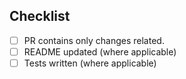 <!--
Add a descriptive
feat: new feature / enhancement
fix: bugs fixes
ci: ci actions
chore: other changes
docs: documentation changes
-->

<!--- briefly describe what you have done in this PR --->

## Checklist

- [ ] PR contains only changes related.
- [ ] README updated (where applicable)
- [ ] Tests written (where applicable)

